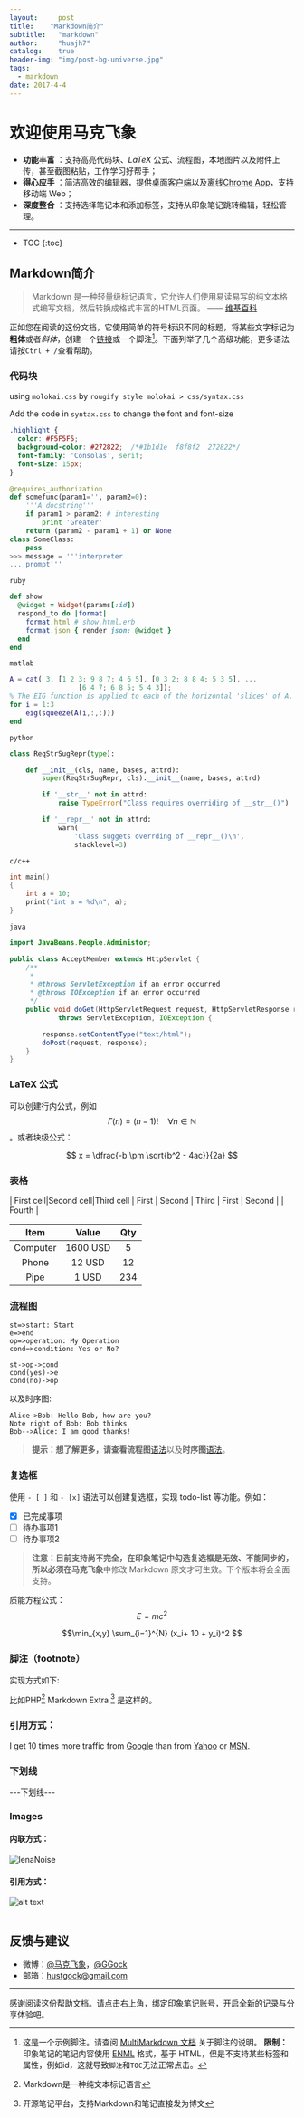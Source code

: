 ```yaml
---
layout:     post
title:    "Markdown简介"
subtitle:   "markdown"
author:     "huajh7"
catalog:    true
header-img: "img/post-bg-universe.jpg"
tags:
  - markdown  
date: 2017-4-4
---
```


# 欢迎使用马克飞象
 
- **功能丰富** ：支持高亮代码块、*LaTeX* 公式、流程图，本地图片以及附件上传，甚至截图粘贴，工作学习好帮手；
- **得心应手** ：简洁高效的编辑器，提供[桌面客户端][1]以及[离线Chrome App][2]，支持移动端 Web；
- **深度整合** ：支持选择笔记本和添加标签，支持从印象笔记跳转编辑，轻松管理。

-------------------

* TOC
{:toc}

## Markdown简介

> Markdown 是一种轻量级标记语言，它允许人们使用易读易写的纯文本格式编写文档，然后转换成格式丰富的HTML页面。    —— [维基百科](https://zh.wikipedia.org/wiki/Markdown)

正如您在阅读的这份文档，它使用简单的符号标识不同的标题，将某些文字标记为**粗体**或者*斜体*，创建一个[链接](http://www.example.com)或一个脚注[^demo]。下面列举了几个高级功能，更多语法请按`Ctrl + /`查看帮助。 

### 代码块

using `molokai.css`  by 
``rougify style molokai > css/syntax.css ``

Add the code in `syntax.css` to change the font and font-size

```css
.highlight {
  color: #F5F5F5;
  background-color: #272822;  /*#1b1d1e  f8f8f2  272822*/
  font-family: 'Consolas', serif;
  font-size: 15px;  
}
```


``` python
@requires_authorization
def somefunc(param1='', param2=0):
    '''A docstring'''
    if param1 > param2: # interesting
        print 'Greater'
    return (param2 - param1 + 1) or None
class SomeClass:
    pass
>>> message = '''interpreter
... prompt'''
```

`ruby`

```ruby
def show
  @widget = Widget(params[:id])
  respond_to do |format|
    format.html # show.html.erb
    format.json { render json: @widget }
  end
end
```

`matlab`

```matlab
A = cat( 3, [1 2 3; 9 8 7; 4 6 5], [0 3 2; 8 8 4; 5 3 5], ...
                 [6 4 7; 6 8 5; 5 4 3]);
% The EIG function is applied to each of the horizontal 'slices' of A.
for i = 1:3
    eig(squeeze(A(i,:,:)))
end
```

`python`

```python
class ReqStrSugRepr(type):

    def __init__(cls, name, bases, attrd):
        super(ReqStrSugRepr, cls).__init__(name, bases, attrd)

        if '__str__' not in attrd:
            raise TypeError("Class requires overriding of __str__()")

        if '__repr__' not in attrd:
            warn(
                'Class suggets overrding of __repr__()\n',
                stacklevel=3)
```


`c/c++`

```c
int main()
{
    int a = 10;
    print("int a = %d\n", a);
}
```

`java`

```java
import JavaBeans.People.Administor;

public class AcceptMember extends HttpServlet {
    /**
     * 
     * @throws ServletException if an error occurred
     * @throws IOException if an error occurred
     */
    public void doGet(HttpServletRequest request, HttpServletResponse response)
            throws ServletException, IOException {

        response.setContentType("text/html");
        doPost(request, response);
    }
}


```


### LaTeX 公式

可以创建行内公式，例如 $$\Gamma(n) = (n-1)!\quad\forall n\in\mathbb N$$。或者块级公式：

$$  x = \dfrac{-b \pm \sqrt{b^2 - 4ac}}{2a} $$

### 表格

| First cell|Second cell|Third cell
| First | Second | Third |
First | Second | | Fourth |

 | Item | Value | Qty  |
 | :--------: | :-----:| :--: |
 | Computer  | 1600 USD |  5   |
 | Phone     |   12 USD |  12  | 
 | Pipe      |    1 USD | 234  |

### 流程图
```flow
st=>start: Start
e=>end
op=>operation: My Operation
cond=>condition: Yes or No?

st->op->cond
cond(yes)->e
cond(no)->op
```

以及时序图:

```sequence
Alice->Bob: Hello Bob, how are you?
Note right of Bob: Bob thinks
Bob-->Alice: I am good thanks!
```

> **提示：**想了解更多，请查看**流程图**[语法][3]以及**时序图**[语法][4]。

### 复选框

使用 `- [ ]` 和 `- [x]` 语法可以创建复选框，实现 todo-list 等功能。例如：

- [x] 已完成事项
- [ ] 待办事项1
- [ ] 待办事项2

> **注意：**目前支持尚不完全，在印象笔记中勾选复选框是无效、不能同步的，所以必须在**马克飞象**中修改 Markdown 原文才可生效。下个版本将会全面支持。


质能方程公式：$$E=mc^2$$

$$\min_{x,y} \sum_{i=1}^{N} (x_i+ 10 + y_i)^2 $$



### 脚注（footnote）

实现方式如下:

比如PHP[^1] Markdown Extra [^2] 是这样的。

[^1]: Markdown是一种纯文本标记语言

[^2]: 开源笔记平台，支持Markdown和笔记直接发为博文


### 引用方式：
I get 10 times more traffic from [Google][1] than from [Yahoo][2] or [MSN][3].  


### 下划线

---下划线---

### Images 

#### 内联方式：

![lenaNoise](/img/lenanoise.jpg "lenaNoise")


#### 引用方式：
![alt text][id] 

[id]: /img/mona-leber-final.jpg "mona-leber"


![]()



[1]: http://google.com/        "Google" 
[2]: http://search.yahoo.com/  "Yahoo Search" 
[3]: http://search.msn.com/    "MSN Search"




## 反馈与建议
- 微博：[@马克飞象](http://weibo.com/u/2788354117)，[@GGock](http://weibo.com/ggock "开发者个人账号")
- 邮箱：<hustgock@gmail.com>

---------
感谢阅读这份帮助文档。请点击右上角，绑定印象笔记账号，开启全新的记录与分享体验吧。




[^demo]: 这是一个示例脚注。请查阅 [MultiMarkdown 文档](https://github.com/fletcher/MultiMarkdown/wiki/MultiMarkdown-Syntax-Guide#footnotes) 关于脚注的说明。 **限制：** 印象笔记的笔记内容使用 [ENML][5] 格式，基于 HTML，但是不支持某些标签和属性，例如id，这就导致`脚注`和`TOC`无法正常点击。


  [1]: http://maxiang.info/client_zh
  [2]: https://chrome.google.com/webstore/detail/kidnkfckhbdkfgbicccmdggmpgogehop
  [3]: http://adrai.github.io/flowchart.js/
  [4]: http://bramp.github.io/js-sequence-diagrams/
  [5]: https://dev.yinxiang.com/doc/articles/enml.php

